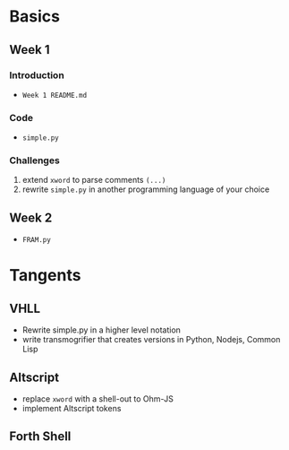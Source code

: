 # Basics
## Week 1
### Introduction
- `Week 1 README.md`
### Code
- `simple.py`
### Challenges
1. extend `xword` to parse comments `(...)`
2. rewrite `simple.py` in another programming language of your choice
## Week 2
- `FRAM.py`

# Tangents
## VHLL 
- Rewrite simple.py in a higher level notation
- write transmogrifier that creates versions in Python, Nodejs, Common Lisp
## Altscript
- replace `xword` with a shell-out to Ohm-JS
- implement Altscript tokens
## Forth Shell